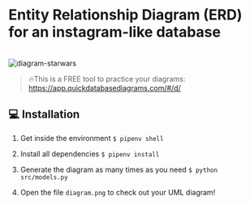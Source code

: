 # Entity Relationship Diagram (ERD) for an instagram-like database
\
![diagram-starwars](https://user-images.githubusercontent.com/88908436/186743503-97529774-b80c-4d22-8493-7e0797bbe3d9.png)


> 🔥This is a FREE tool to practice your diagrams: <https://app.quickdatabasediagrams.com/#/d/>

## 💻 Installation

1. Get inside the environment `$ pipenv shell`

2. Install all dependencies `$ pipenv install`

3. Generate the diagram as many times as you need `$ python src/models.py`

4. Open the file `diagram.png` to check out your UML diagram!

